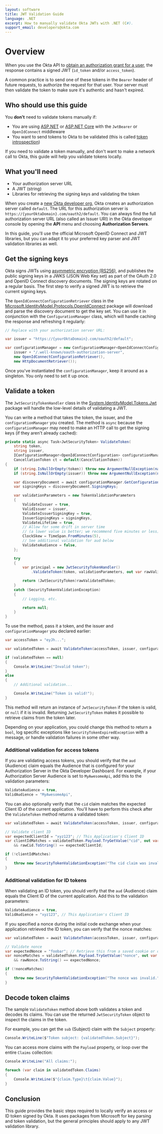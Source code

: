 ```yaml
---
layout: software
title: JWT Validation Guide
language: .NET
excerpt: How to manually validate Okta JWTs with .NET (C#).
support_email: developers@okta.com
---
```


# Overview

When you use the Okta API to [obtain an authorization grant for a user](/docs/api/resources/oauth2.html#obtain-an-authorization-grant-from-a-user), the response contains a signed JWT (`id_token` and/or `access_token`).

A common practice is to send one of these tokens in the `Bearer` header of future requests, to authorize the request for that user. Your server must then validate the token to make sure it's authentic and hasn't expired.

## Who should use this guide

You **don't** need to validate tokens manually if:

* You are using [ASP.NET](/quickstart/#/widget/dotnet/aspnet4) or [ASP.NET Core](/quickstart/#/widget/dotnet/aspnetcore) with the `JwtBearer` or `OpenIdConnect` middleware
* You want to send tokens to Okta to be validated (this is called [token introspection](/docs/api/resources/oauth2.html#introspection-request))

If you need to validate a token manually, and don't want to make a network call to Okta, this guide will help you validate tokens locally.

## What you'll need

* Your authorization server URL
* A JWT (string)
* Libraries for retrieving the signing keys and validating the token

When you create a [new Okta developer org](https://www.okta.com/developer/signup), Okta creates an authorization server called `default`. The URL for this authorization server is `https://{yourOktaDomain}.com/oauth2/default`. You can always find the full authorization server URL (also called an Issuer URI) in the Okta developer console by opening the **API** menu and choosing **Authorization Servers**.

In this guide, you'll use the official Microsoft OpenID Connect and JWT libraries, but you can adapt it to your preferred key parser and JWT validation libraries as well.

## Get the signing keys

Okta signs JWTs using [asymmetric encryption (RS256)](https://stackoverflow.com/a/39239395/3191599), and publishes the public signing keys in a JWKS (JSON Web Key set) as part of the OAuth 2.0 and OpenID Connect discovery documents. The signing keys are rotated on a regular basis. The first step to verify a signed JWT is to retrieve the current signing keys.

The `OpenIdConnectConfigurationRetriever` class in the [Microsoft.IdentityModel.Protocols.OpenIdConnect](https://www.nuget.org/packages/Microsoft.IdentityModel.Protocols.OpenIdConnect/) package will download and parse the discovery document to get the key set. You can use it in conjunction with the `ConfigurationManager` class, which will handle caching the response and refreshing it regularly:

```csharp
// Replace with your authorization server URL:

var issuer = "https://{yourOktaDomain}.com/oauth2/default";

var configurationManager = new ConfigurationManager<OpenIdConnectConfiguration>(
    issuer + "/.well-known/oauth-authorization-server",
    new OpenIdConnectConfigurationRetriever(),
    new HttpDocumentRetriever());
```

Once you've instantiated the `configurationManager`, keep it around as a singleton. You only need to set it up once.

## Validate a token

The `JwtSecurityTokenHandler` class in the [System.IdentityModel.Tokens.Jwt](https://www.nuget.org/packages/System.IdentityModel.Tokens.Jwt) package will handle the low-level details of validating a JWT.

You can write a method that takes the token, the issuer, and the `configurationManager` you created. The method is `async` because the `configurationManager` may need to make an HTTP call to get the signing keys (if they aren't already cached):

```csharp
private static async Task<JwtSecurityToken> ValidateToken(
    string token,
    string issuer,
    IConfigurationManager<OpenIdConnectConfiguration> configurationManager,
    CancellationToken ct = default(CancellationToken))
{
    if (string.IsNullOrEmpty(token)) throw new ArgumentNullException(nameof(token));
    if (string.IsNullOrEmpty(issuer)) throw new ArgumentNullException(nameof(issuer));

    var discoveryDocument = await configurationManager.GetConfigurationAsync(ct);
    var signingKeys = discoveryDocument.SigningKeys;

    var validationParameters = new TokenValidationParameters
    {
        ValidateIssuer = true,
        ValidIssuer = issuer,
        ValidateIssuerSigningKey = true,
        IssuerSigningKeys = signingKeys,
        ValidateLifetime = true,
        // Allow for some drift in server time
        // (a lower value is better; we recommend five minutes or less)
        ClockSkew = TimeSpan.FromMinutes(5),
        // See additional validation for aud below
        ValidateAudience = false,
    };

    try
    {
        var principal = new JwtSecurityTokenHandler()
            .ValidateToken(token, validationParameters, out var rawValidatedToken);

        return (JwtSecurityToken)rawValidatedToken;
    }
    catch (SecurityTokenValidationException)
    {
        // Logging, etc.

        return null;
    }
}
```

To use the method, pass it a token, and the issuer and `configurationManager` you declared earlier:

```csharp
var accessToken = "eyJh...";

var validatedToken = await ValidateToken(accessToken, issuer, configurationManager);

if (validatedToken == null)
{
    Console.WriteLine("Invalid token");
}
else
{
    // Additional validation...

    Console.WriteLine("Token is valid!");
}
```

This method will return an instance of `JwtSecurityToken` if the token is valid, or `null` if it is invalid. Returning `JwtSecurityToken` makes it possible to retrieve claims from the token later.

Depending on your application, you could change this method to return a `bool`, log specific exceptions like `SecurityTokenExpiredException` with a message, or handle validation failures in some other way.

### Additional validation for access tokens

If you are validating access tokens, you should verify that the `aud` (Audience) claim equals the Audience that is configured for your Authorization Server in the Okta Developer Dashboard. For example, if your Authorization Server Audience is set to `MyAwesomeApi`, add this to the validation parameters:

```csharp
ValidateAudience = true,
ValidAudience = "MyAwesomeApi",
```

You can also optionally verify that the `cid` claim matches the expected Client ID of the current application. You'll have to perform this check after the `ValidateToken` method returns a validated token:

```csharp
var validatedToken = await ValidateToken(accessToken, issuer, configurationManager);

// Validate client ID
var expectedClientId = "xyz123"; // This Application's Client ID
var clientIdMatches = validatedToken.Payload.TryGetValue("cid", out var rawCid)
    && rawCid.ToString() == expectedClientId;

if (!clientIdMatches)
{
    throw new SecurityTokenValidationException("The cid claim was invalid.");
}
```

### Additional validation for ID tokens

When validating an ID token, you should verify that the `aud` (Audience) claim equals the Client ID of the current application. Add this to the validation parameters:

```csharp
ValidateAudience = true,
ValidAudience = "xyz123", // This Application's Client ID
```

If you specified a nonce during the initial code exchange when your application retrieved the ID token, you can verify that the nonce matches:

```csharp
var validatedToken = await ValidateToken(accessToken, issuer, configurationManager);

// Validate nonce
var expectedNonce = "foobar"; // Retrieve this from a saved cookie or other mechanism
var nonceMatches = validatedToken.Payload.TryGetValue("nonce", out var rawNonce)
    && rawNonce.ToString() == expectedNonce;

if (!nonceMatches)
{
    throw new SecurityTokenValidationException("The nonce was invalid.");
}
```

## Decode token claims

The sample `ValidateToken` method above both validates a token and decodes its claims. You can use the returned `JwtSecurityToken` object to inspect the claims in the token.

For example, you can get the `sub` (Subject) claim with the `Subject` property:

```csharp
Console.WriteLine($"Token subject: {validatedToken.Subject}");
```

You can access more claims with the `Payload` property, or loop over the entire `Claims` collection:

```csharp
Console.WriteLine("All claims:");

foreach (var claim in validatedToken.Claims)
{
    Console.WriteLine($"{claim.Type}\t{claim.Value}");
}
```

## Conclusion

This guide provides the basic steps required to locally verify an access or ID token signed by Okta. It uses packages from Microsoft for key parsing and token validation, but the general principles should apply to any JWT validation library.
